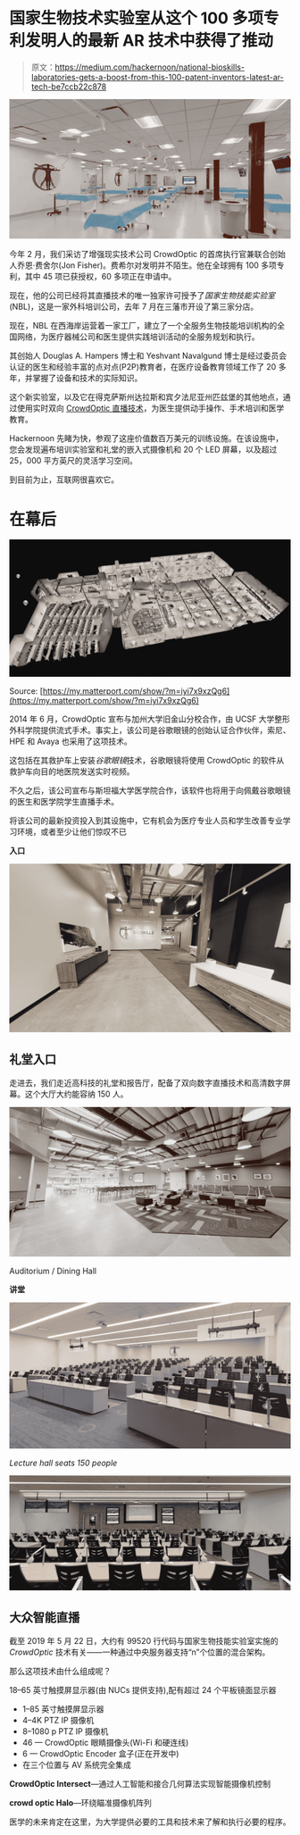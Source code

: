 # 国家生物技术实验室从这个 100 多项专利发明人的最新 AR 技术中获得了推动

> 原文：<https://medium.com/hackernoon/national-bioskills-laboratories-gets-a-boost-from-this-100-patent-inventors-latest-ar-tech-be7ccb22c878>

![](img/c01e4c0415398b1391032eafb8c6145c.png)

今年 2 月，我们采访了增强现实技术公司 CrowdOptic 的首席执行官兼联合创始人乔恩·费舍尔(Jon Fisher)。费希尔对发明并不陌生。他在全球拥有 100 多项专利，其中 45 项已获授权，60 多项正在申请中。

现在，他的公司已经将其直播技术的唯一独家许可授予了*国家生物技能实验室* (NBL)，这是一家外科培训公司，去年 7 月在三藩市开设了第三家分店。

现在，NBL 在西海岸运营着一家工厂，建立了一个全服务生物技能培训机构的全国网络，为医疗器械公司和医生提供实践培训活动的全服务规划和执行。

其创始人 Douglas A. Hampers 博士和 Yeshvant Navalgund 博士是经过委员会认证的医生和经验丰富的点对点(P2P)教育者，在医疗设备教育领域工作了 20 多年，并掌握了设备和技术的实际知识。

这个新实验室，以及它在得克萨斯州达拉斯和宾夕法尼亚州匹兹堡的其他地点，通过使用实时双向 [CrowdOptic 直播技术](https://www.crowdoptic.com/)，为医生提供动手操作、手术培训和医学教育。

Hackernoon 先睹为快，参观了这座价值数百万美元的训练设施。在该设施中，您会发现遍布培训实验室和礼堂的嵌入式摄像机和 20 个 LED 屏幕，以及超过 25，000 平方英尺的灵活学习空间。

到目前为止，互联网很喜欢它。

# 在幕后

![](img/980aae255f15ed6856a710d682af541c.png)

Source: [https://my.matterport.com/show/?m=iyi7x9xzQg6](https://my.matterport.com/show/?m=iyi7x9xzQg6)

2014 年 6 月，CrowdOptic 宣布与加州大学旧金山分校合作，由 UCSF 大学整形外科学院提供流式手术。事实上，该公司是谷歌眼镜的创始认证合作伙伴，索尼、HPE 和 Avaya 也采用了这项技术。

这包括在其救护车上安装*谷歌眼镜*技术，谷歌眼镜将使用 CrowdOptic 的软件从救护车向目的地医院发送实时视频。

不久之后，该公司宣布与斯坦福大学医学院合作，该软件也将用于向佩戴谷歌眼镜的医生和医学院学生直播手术。

将该公司的最新投资投入到其设施中，它有机会为医疗专业人员和学生改善专业学习环境，或者至少让他们惊叹不已

**入口**

![](img/8b9974f11c0f216036da8856f0b26ee0.png)

## 礼堂入口

走进去，我们走近高科技的礼堂和报告厅，配备了双向数字直播技术和高清数字屏幕。这个大厅大约能容纳 150 人。

![](img/a4f9f55ac0e627a9b6dc09ed2a3007e3.png)

Auditorium / Dining Hall

**讲堂**

![](img/f2cd62ac97b2d7056fb320cdad3da098.png)

*Lecture hall seats 150 people*

![](img/a34ce481cd0bf1150e4dfdedadc192aa.png)

## 大众智能直播

截至 2019 年 5 月 22 日，大约有 99520 行代码与国家生物技能实验室实施的 *CrowdOptic* 技术有关——一种通过中央服务器支持“n”个位置的混合架构。

那么这项技术由什么组成呢？

18–65 英寸触摸屏显示器(由 NUCs 提供支持),配有超过 24 个平板镜面显示器

*   1–85 英寸触摸屏显示器
*   4–4K PTZ IP 摄像机
*   8–1080 p PTZ IP 摄像机
*   46 — CrowdOptic 眼睛摄像头(Wi-Fi 和硬连线)
*   6 — CrowdOptic Encoder 盒子(正在开发中)
*   在三个位置与 AV 系统完全集成

**CrowdOptic Intersect**—通过人工智能和接合几何算法实现智能摄像机控制

**crowd optic Halo**—环绕瞄准摄像机阵列

医学的未来肯定在这里，为大学提供必要的工具和技术来了解和执行必要的程序。
